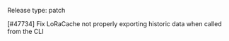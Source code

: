 Release type: patch

[#47734] Fix LoRaCache not properly exporting historic data when called from the CLI
